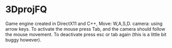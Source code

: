 # 3DprojFQ
Game engine created in DirectX11 and C++,
Move:
W,A,S,D.
camera:
using arrow keys.
            To activate the mouse press Tab, and the camera should follow the mouse movement.
            To deactivate press esc or tab again (this is a little bit buggy however).
